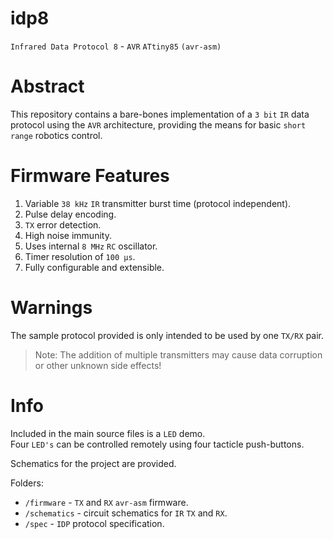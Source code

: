 # idp8
`Infrared Data Protocol 8` - `AVR` `ATtiny85` `(avr-asm)`

# Abstract
This repository contains a bare-bones implementation of a `3 bit` `IR` data protocol using the `AVR` architecture, providing the means for basic `short range` robotics control.

# Firmware Features
1. Variable `38 kHz` `IR` transmitter burst time (protocol independent).
2. Pulse delay encoding.
3. `TX` error detection.
4. High noise immunity.
5. Uses internal `8 MHz` `RC` oscillator.
6. Timer resolution of `100 μs`. 
7. Fully configurable and extensible.

# Warnings
The sample protocol provided is only intended to be used by one `TX/RX` pair.

> Note: The addition of multiple transmitters may cause data corruption or other unknown side effects! <br>

# Info
Included in the main source files is a `LED` demo. <br>
Four `LED's` can be controlled remotely using four tacticle push-buttons.

Schematics for the project are provided.

Folders:
* `/firmware` - `TX` and `RX` `avr-asm` firmware.
* `/schematics` - circuit schematics for `IR` `TX` and `RX`.
* `/spec` - `IDP` protocol specification.
